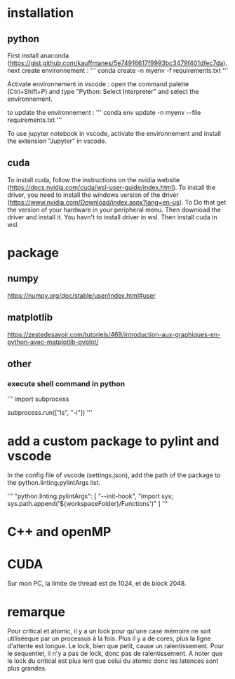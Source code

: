 # installation
## python
First install anaconda (https://gist.github.com/kauffmanes/5e74916617f9993bc3479f401dfec7da), next create environnement :
'''
conda create -n myenv -f requirements.txt
'''

Activate environnement in vscode : open the command palette (Ctrl+Shift+P) and type "Python: Select Interpreter" and select the environnement.

to update the environnement :
'''
conda env update -n myenv --file requirements.txt
'''

To use jupyter notebook in vscode, activate the environnement and install the extension "Jupyter" in vscode.
## cuda
To install cuda, follow the instructions on the nvidia website (https://docs.nvidia.com/cuda/wsl-user-guide/index.html). To install the driver, you need to install the windows version of the driver (https://www.nvidia.com/Download/index.aspx?lang=en-us). To Do that get the version of your hardware in your peripheral menu. Then download the driver and install it. You havn't to install driver in wsl. Then install cuda in wsl.

# package
## numpy
https://numpy.org/doc/stable/user/index.html#user
## matplotlib
https://zestedesavoir.com/tutoriels/469/introduction-aux-graphiques-en-python-avec-matplotlib-pyplot/

## other
### execute shell command in python
'''
import subprocess

subprocess.run(["ls", "-l"])
'''

# add a custom package to pylint and vscode

In the config file of vscode (settings.json), add the path of the package to the python.linting.pylintArgs list.

'''
"python.linting.pylintArgs": [
        "--init-hook",
        "import sys; sys.path.append('${workspaceFolder}/Functions')"
    ]
'''

# C++ and openMP

# CUDA

Sur mon PC, la limite de thread est de 1024, et de block 2048.

# remarque

Pour critical et atomic, il y a un lock pour qu'une case mémoire ne soit utiliséeque par un processus à la fois. Plus il y a de cores, plus la ligne d'attente est longue. Le lock, bien que petit, cause un ralentissement. Pour le sequentiel, il n'y a pas de lock, donc pas de ralentissement.
A noter que le lock du critical est plus lent que celui du atomic donc les latences sont plus grandes.